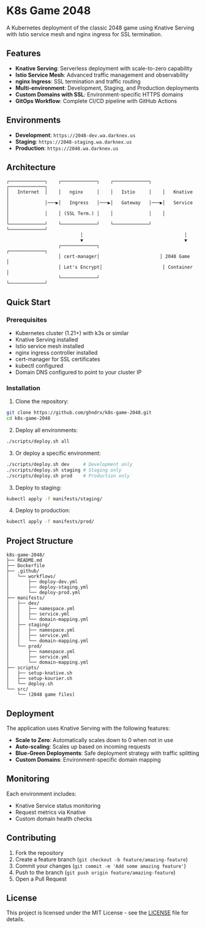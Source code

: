 # K8s Game 2048

A Kubernetes deployment of the classic 2048 game using Knative Serving with Istio service mesh and nginx ingress for SSL termination.

## Features

- **Knative Serving**: Serverless deployment with scale-to-zero capability
- **Istio Service Mesh**: Advanced traffic management and observability
- **nginx Ingress**: SSL termination and traffic routing
- **Multi-environment**: Development, Staging, and Production deployments
- **Custom Domains with SSL**: Environment-specific HTTPS domains
- **GitOps Workflow**: Complete CI/CD pipeline with GitHub Actions

## Environments

- **Development**: `https://2048-dev.wa.darknex.us`
- **Staging**: `https://2048-staging.wa.darknex.us`
- **Production**: `https://2048.wa.darknex.us`

## Architecture

```
┌─────────────┐    ┌─────────────┐    ┌─────────────┐    ┌─────────────┐
│   Internet  │    │   nginx     │    │   Istio     │    │   Knative   │
│             │───▶│   Ingress   │───▶│   Gateway   │───▶│   Service   │
│             │    │ (SSL Term.) │    │             │    │             │
└─────────────┘    └─────────────┘    └─────────────┘    └─────────────┘
                           │                                     │
                           ▼                                     ▼
                   ┌─────────────┐                      ┌─────────────┐
                   │ cert-manager│                      │ 2048 Game   │
                   │ Let's Encrypt│                      │ Container   │
                   └─────────────┘                      └─────────────┘
```

## Quick Start

### Prerequisites

- Kubernetes cluster (1.21+) with k3s or similar
- Knative Serving installed
- Istio service mesh installed  
- nginx ingress controller installed
- cert-manager for SSL certificates
- kubectl configured
- Domain DNS configured to point to your cluster IP

### Installation

1. Clone the repository:
```bash
git clone https://github.com/ghndrx/k8s-game-2048.git
cd k8s-game-2048
```

2. Deploy all environments:
```bash
./scripts/deploy.sh all
```

3. Or deploy a specific environment:
```bash
./scripts/deploy.sh dev     # Development only
./scripts/deploy.sh staging # Staging only  
./scripts/deploy.sh prod    # Production only
```

3. Deploy to staging:
```bash
kubectl apply -f manifests/staging/
```

4. Deploy to production:
```bash
kubectl apply -f manifests/prod/
```

## Project Structure

```
k8s-game-2048/
├── README.md
├── Dockerfile
├── .github/
│   └── workflows/
│       ├── deploy-dev.yml
│       ├── deploy-staging.yml
│       └── deploy-prod.yml
├── manifests/
│   ├── dev/
│   │   ├── namespace.yml
│   │   ├── service.yml
│   │   └── domain-mapping.yml
│   ├── staging/
│   │   ├── namespace.yml
│   │   ├── service.yml
│   │   └── domain-mapping.yml
│   └── prod/
│       ├── namespace.yml
│       ├── service.yml
│       └── domain-mapping.yml
├── scripts/
│   ├── setup-knative.sh
│   ├── setup-kourier.sh
│   └── deploy.sh
└── src/
    └── (2048 game files)
```

## Deployment

The application uses Knative Serving with the following features:

- **Scale to Zero**: Automatically scales down to 0 when not in use
- **Auto-scaling**: Scales up based on incoming requests
- **Blue-Green Deployments**: Safe deployment strategy with traffic splitting
- **Custom Domains**: Environment-specific domain mapping

## Monitoring

Each environment includes:

- Knative Service status monitoring
- Request metrics via Knative
- Custom domain health checks

## Contributing

1. Fork the repository
2. Create a feature branch (`git checkout -b feature/amazing-feature`)
3. Commit your changes (`git commit -m 'Add some amazing feature'`)
4. Push to the branch (`git push origin feature/amazing-feature`)
5. Open a Pull Request

## License

This project is licensed under the MIT License - see the [LICENSE](LICENSE) file for details.
